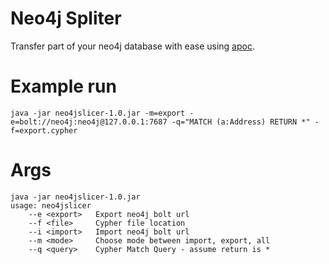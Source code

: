 # Neo4j Spliter
Transfer part of your neo4j database with ease using [apoc](https://neo4j-contrib.github.io/neo4j-apoc-procedures/#_export_to_cypher_script).

# Example run
```
java -jar neo4jslicer-1.0.jar -m=export -e=bolt://neo4j:neo4j@127.0.0.1:7687 -q="MATCH (a:Address) RETURN *" -f=export.cypher
```

# Args
```
java -jar neo4jslicer-1.0.jar
usage: neo4jslicer
    --e <export>   Export neo4j bolt url
    --f <file>     Cypher file location
    --i <import>   Import neo4j bolt url
    --m <mode>     Choose mode between import, export, all
    --q <query>    Cypher Match Query - assume return is *

```